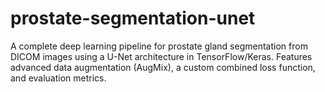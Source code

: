 # prostate-segmentation-unet
A complete deep learning pipeline for prostate gland segmentation from DICOM images using a U-Net architecture in TensorFlow/Keras. Features advanced data augmentation (AugMix), a custom combined loss function, and evaluation metrics.

